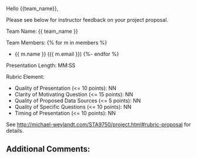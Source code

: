 Hello {{team_name}}, 

Please see below for instructor feedback on your project proposal. 

Team Name: {{ team_name }}

Team Members:
{% for m in members %}
- {{ m.name }} ({{ m.email }})
{%- endfor %}

Presentation Length: MM:SS

Rubric Element: 

- Quality of Presentation (<= 10 points): NN
- Clarity of Motivating Question (<= 15 points): NN
- Quality of Proposed Data Sources (<= 5 points): NN
- Quality of Specific Questions (<= 10 points): NN
- Timing of Presentation (<= 10 points): NN

See http://michael-weylandt.com/STA9750/project.html#rubric-proposal for details.

Additional Comments: 
- 
